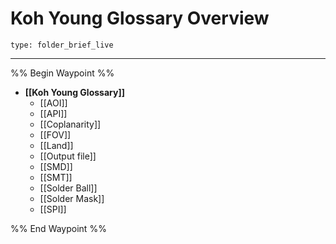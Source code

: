 # Koh Young Glossary Overview
 
```ccard
type: folder_brief_live
```
 
---

%% Begin Waypoint %%
- **[[Koh Young Glossary]]**
	- [[AOI]]
	- [[API]]
	- [[Coplanarity]]
	- [[FOV]]
	- [[Land]]
	- [[Output file]]
	- [[SMD]]
	- [[SMT]]
	- [[Solder Ball]]
	- [[Solder Mask]]
	- [[SPI]]

%% End Waypoint %%